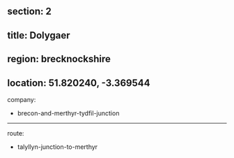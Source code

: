 section: 2
----
title: Dolygaer
----
region: brecknockshire
----
location: 51.820240, -3.369544
----
company:
- brecon-and-merthyr-tydfil-junction
----
route:
- talyllyn-junction-to-merthyr
